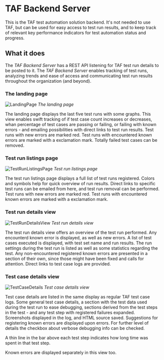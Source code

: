 # TAF Backend Server

This is the TAF test automation solution backend. It's not needed to use TAF, but can be used for easy access to test run results, and to keep track of relevant key performance indicators for test automation status and progress.

## What it does
The *TAF Backend Server* has a REST API listening for TAF test run details to be posted to it. The *TAF Backend Server* enables tracking of test runs, analyzing trends and ease of access and communicating test run results throughout the organization (and beyond).

### The landing page
![LandingPage](http://46.101.193.212/TAF/images/TafBackendServer/TafBackendServerLandingPage.png "TAF Backend Server landing page example")
*The landing page*

The landing page displays the last five test runs with some graphs. This view enables swift tracking of if test case count increases or decreases, whan percentage of test cases are passing or failing, or failing with known errors - and emailing possibilities with direct links to test run results. Test runs with new errors are marked red. Test runs with encountered known errors are marked with a exclamation mark.
Totally failed test cases can be removed.

### Test run listings page
![TestRunListingsPage](http://46.101.193.212/TAF/images/TafBackendServer/TafBackendServerTestRunListingsPage.png "TAF Backend Server test run listings page example")
*Test run listings page*

The test run listings page displays a full list of test runs registered. Colors and symbols help for quick overview of run results. Direct links to specific test runs can be emailed from here, and test run removal can be performed. Test runs with new errors are marked red. Test runs with encountered known errors are marked with a exclamation mark.

### Test run details view
![TestRunDetailsView](http://46.101.193.212/TAF/images/TafBackendServer/TafBackendServerTestRunDetailsPage.png "Test run details view")
*Test run details view*

The test run details view offers an overview of the test run performed. Any encounterd known error is displayed, as well as new errors. A list of test cases executed is displayed, with test set name and run results. The run settings during the test run is listed as well as some statistics regarding the test. 
Any non-encountered registered known errors are presented in a section of their own, since those might have been fixed and calls for attention.
Direct links to test case logs are provided.

### Test case details view
![TestCaseDetails](http://46.101.193.212/TAF/images/TafBackendServer/TafBackendServerTestCaseDetailsView.png "Test case details view")
*Test case details view*

Test case details are listed in the same display as regular TAF test case logs. Some general test case details, a section with the test data used during the test run to ease debugging, sections derived from the test steps in the test - and any test step with registered failures expanded. Screenshots displayed in the log, and HTML source saved. Suggestions for registering known errors are displayed upon errors. For further level of details the checkbox about verbose debugging info can be checked.

A thin line in the bar above each test step indicates how long time was spent in that test step.

Known errors are displayed separately in this view too.
